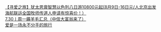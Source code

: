  
[【寻爱之旅】犹太恩膏智慧以色列八日游10800元起(8月9日-16日元/人北京出发海航联运全国牧师传道人申请有惊喜价！）](http://www.dianyue.me/archives/444/jaw5a81eahqlrajy/)  
[7.30丨周一薅羊毛汇总（中信大富翁来了）](http://www.dianyue.me/archives/782/7olxwe4qd1wz42nx/)  
[爱是一场永不分手的旅行](http://www.dianyue.me/archives/226/dnpvrofmz55nxxfa/)